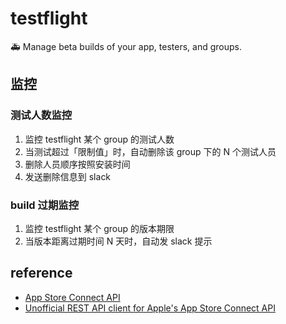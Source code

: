 # testflight

🚑 Manage beta builds of your app, testers, and groups.

## 监控

### 测试人数监控

1. 监控 testflight 某个 group 的测试人数
2. 当测试超过「限制值」时，自动删除该 group 下的 N 个测试人员
3. 删除人员顺序按照安装时间
4. 发送删除信息到 slack

### build 过期监控

1. 监控 testflight 某个 group 的版本期限
2. 当版本距离过期时间 N 天时，自动发 slack 提示

## reference

- [App Store Connect API](https://developer.apple.com/documentation/appstoreconnectapi)
- [Unofficial REST API client for Apple's App Store Connect API](https://github.com/aaronsky/appstoreconnect)
